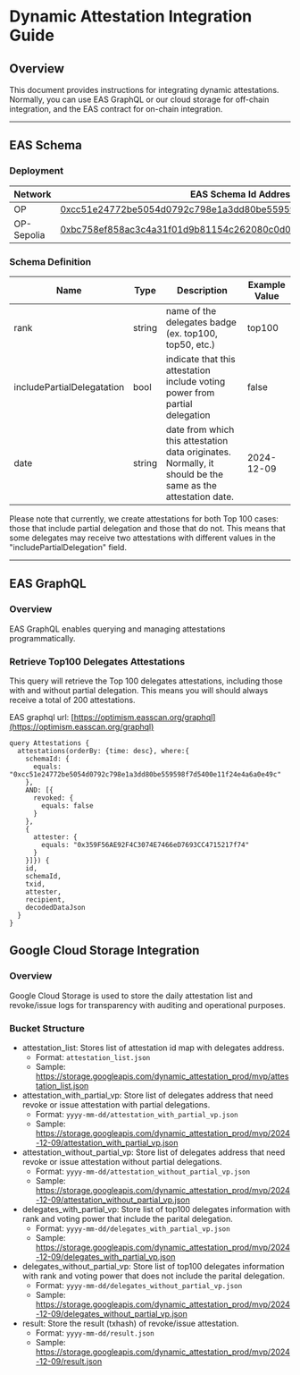 # Dynamic Attestation Integration Guide

## Overview

This document provides instructions for integrating dynamic attestations. Normally, you can use EAS GraphQL or our cloud storage for off-chain integration, and the EAS contract for on-chain integration.

---

## EAS Schema

### Deployment

| Network    | EAS Schema Id Address                                                                                                                                                                     |
| ---------- | ----------------------------------------------------------------------------------------------------------------------------------------------------------------------------------------- |
| OP         | [0xcc51e24772be5054d0792c798e1a3dd80be559598f7d5400e11f24e4a6a0e49c](https://optimism.easscan.org/schema/view/0xcc51e24772be5054d0792c798e1a3dd80be559598f7d5400e11f24e4a6a0e49c)         |
| OP-Sepolia | [0xbc758ef858ac3c4a31f01d9b81154c262080c0d0293ccbb79c3432d2e2d1255c](https://optimism-sepolia.easscan.org/schema/view/0xbc758ef858ac3c4a31f01d9b81154c262080c0d0293ccbb79c3432d2e2d1255c) |

### Schema Definition

| Name                       | Type   | Description                                                                                                | Example Value |
| -------------------------- | ------ | ---------------------------------------------------------------------------------------------------------- | ------------- |
| rank                       | string | name of the delegates badge (ex. top100, top50, etc.)                                                      | top100        |
| includePartialDelegatation | bool   | indicate that this attestation include voting power from partial delegation                                | false         |
| date                       | string | date from which this attestation data originates. Normally, it should be the same as the attestation date. | 2024-12-09    |

Please note that currently, we create attestations for both Top 100 cases: those that include partial delegation and those that do not. This means that some delegates may receive two attestations with different values in the "includePartialDelegation" field.

---

## EAS GraphQL

### Overview

EAS GraphQL enables querying and managing attestations programmatically.

### Retrieve Top100 Delegates Attestations

This query will retrieve the Top 100 delegates attestations, including those with and without partial delegation. This means you will should always receive a total of 200 attestations.

EAS graphql url: [https://optimism.easscan.org/graphql](https://optimism.easscan.org/graphql)

```
query Attestations {
  attestations(orderBy: {time: desc}, where:{
    schemaId: {
      equals: "0xcc51e24772be5054d0792c798e1a3dd80be559598f7d5400e11f24e4a6a0e49c"
    },
    AND: [{
      revoked: {
        equals: false
      }
    },
    {
      attester: {
        equals: "0x359F56AE92F4C3074E7466eD7693CC4715217f74"
      }
    }]}) {
    id,
    schemaId,
    txid,
    attester,
    recipient,
    decodedDataJson
  }
}
```

## Google Cloud Storage Integration

### Overview

Google Cloud Storage is used to store the daily attestation list and revoke/issue logs for transparency with auditing and operational purposes.

### Bucket Structure

- attestation_list: Stores list of attestation id map with delegates address.
  - Format: `attestation_list.json`
  - Sample: https://storage.googleapis.com/dynamic_attestation_prod/mvp/attestation_list.json
- attestation_with_partial_vp: Store list of delegates address that need revoke or issue attestation with partial delegations.
  - Format: `yyyy-mm-dd/attestation_with_partial_vp.json`
  - Sample: https://storage.googleapis.com/dynamic_attestation_prod/mvp/2024-12-09/attestation_with_partial_vp.json
- attestation_without_partial_vp: Store list of delegates address that need revoke or issue attestation without partial delegations.
  - Format: `yyyy-mm-dd/attestation_without_partial_vp.json`
  - Sample: https://storage.googleapis.com/dynamic_attestation_prod/mvp/2024-12-09/attestation_without_partial_vp.json
- delegates_with_partial_vp: Store list of top100 delegates information with rank and voting power that include the parital delegation.
  - Format: `yyyy-mm-dd/delegates_with_partial_vp.json`
  - Sample: https://storage.googleapis.com/dynamic_attestation_prod/mvp/2024-12-09/delegates_with_partial_vp.json
- delegates_without_partial_vp: Store list of top100 delegates information with rank and voting power that does not include the parital delegation.
  - Format: `yyyy-mm-dd/delegates_without_partial_vp.json`
  - Sample: https://storage.googleapis.com/dynamic_attestation_prod/mvp/2024-12-09/delegates_without_partial_vp.json
- result: Store the result (txhash) of revoke/issue attestation.
  - Format: `yyyy-mm-dd/result.json`
  - Sample: https://storage.googleapis.com/dynamic_attestation_prod/mvp/2024-12-09/result.json

